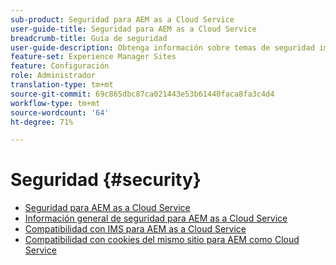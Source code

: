 ```yaml
---
sub-product: Seguridad para AEM as a Cloud Service
user-guide-title: Seguridad para AEM as a Cloud Service
breadcrumb-title: Guía de seguridad
user-guide-description: Obtenga información sobre temas de seguridad importantes relacionados con Experience Manager as a Cloud Service.
feature-set: Experience Manager Sites
feature: Configuración
role: Administrador
translation-type: tm+mt
source-git-commit: 69c865dbc87ca021443e53b61440faca8fa3c4d4
workflow-type: tm+mt
source-wordcount: '64'
ht-degree: 71%

---
```



# Seguridad {#security}

+ [Seguridad para AEM as a Cloud Service](/help/security/home.md)
+ [Información general de seguridad para AEM as a Cloud Service](/help/security/cloud-service-security-overview.md)
+ [Compatibilidad con IMS para AEM as a Cloud Service](ims-support.md)
+ [Compatibilidad con cookies del mismo sitio para AEM como Cloud Service](/help/security/same-site-cookie-support.md)
